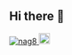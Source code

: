 ## Hi there 👋

<!--https://github.com/antonkomarev/github-profile-views-counter-->
<p align="left">
  <a href="https://github.com/nag8/nag8/">
    <img src="https://komarev.com/ghpvc/?username=nag8&color=green" alt="nag8" />
  </a>
  <a href="http://qiita.com/nag8">
    <img height="20" src="https://qiita-badge.apiapi.app/s/nag8/posts.svg" />
  </a>
</p>
<!--
**nag8/nag8** is a ✨ _special_ ✨ repository because its `README.md` (this file) appears on your GitHub profile.

Here are some ideas to get you started:

- 🔭 I’m currently working on ...
- 🌱 I’m currently learning ...
- 👯 I’m looking to collaborate on ...
- 🤔 I’m looking for help with ...
- 💬 Ask me about ...
- 📫 How to reach me: ...
- 😄 Pronouns: ...
- ⚡ Fun fact: ...
-->
